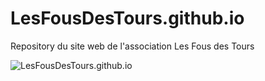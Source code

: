# LesFousDesTours.github.io

Repository du site web de l'association Les Fous des Tours

![LesFousDesTours.github.io]()
